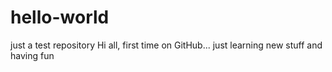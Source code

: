 # hello-world
just a test repository
Hi all, first time on GitHub... just learning new stuff and having fun
